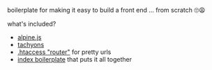 boilerplate for making it easy to build a front end ... from scratch 🙄😩

what's included?
- [alpine.js](https://github.com/alpinejs/alpine)
- [tachyons](https://tachyons.io/)
- [.htaccess "router"](https://gitlab.com/hxgf/scratch/-/blob/master/.htaccess) for pretty urls
- [index boilerplate](https://gitlab.com/hxgf/scratch/-/blob/master/index.html) that puts it all together